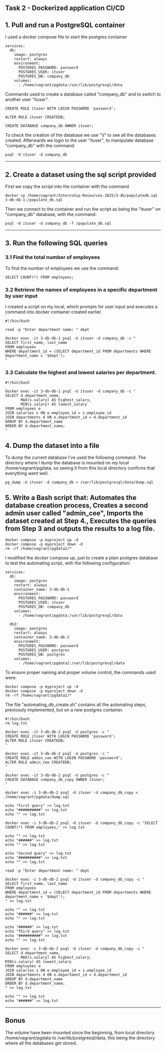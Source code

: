 ## Task 2 - Dockerized application CI/CD

## 1. Pull and run a PostgreSQL container

I used a docker compose file to start the postgres container

```
services:
  db:
    image: postgres
    restart: always
    environment:
      POSTGRES_PASSWORD: password
      POSTGRES_USER: ituser
      POSTGRES_DB: company_db
    volumes:
      - /home/vagrant/pgdata:/var/lib/postgresql/data
```

Commands used to create a database called "company_db" and to switch to another user "ituser".

```
CREATE ROLE ituser WITH LOGIN PASSWORD 'password';

ALTER ROLE ituser CREATEDB;

CREATE DATABASE company_db OWNER ituser;
```

To check the creation of the database we use "\l" to see all the databases created. Afterwards we login to the user "ituser", to manipulate database "company_db" with the command:

```
psql -U ituser -d company_db
```

---

## 2. Create a dataset using the sql script provided

First we copy the script into the container with the command

```
docker cp /home/vagrant/Internship-Resources-2025/3-db/populatedb.sql 3-db-db-1:/populate_db.sql 
```

Then we connect to the container and run the script as being the "ituser" on "company_db" database, with the command:

```
psql -U ituser -d company_db -f /populate_db.sql
```


---

## 3. Run the following SQL queries

### 3.1 Find the total number of employees

To find the number of employees we use the command:

```
SELECT COUNT(*) FROM employees;
```

### 3.2 Retrieve the names of employees in a specific department by user input

I created a script on my local, which prompts for user input and executes a command into docker container created earlier.

```
#!/bin/bash

read -p "Enter department name: " dept

docker exec -it 3-db-db-1 psql -U ituser -d company_db -c "
SELECT first_name, last_name
FROM employees
WHERE department_id = (SELECT department_id FROM departments WHERE department_name = '$dept');
"
```

### 3.3 Calculate the highest and lowest salaries per department. 

```
#!/bin/bash

docker exec -it 3-db-db-1 psql -U ituser -d company_db -c "
SELECT d.department_name, 
       MAX(s.salary) AS highest_salary, 
       MIN(s.salary) AS lowest_salary
FROM employees e
JOIN salaries s ON e.employee_id = s.employee_id
JOIN departments d ON e.department_id = d.department_id
GROUP BY d.department_name
ORDER BY d.department_name;
"
```

## 4. Dump the dataset into a file

To dump the current database I've used the following command. The directory where I dump the database is mounted on my local /home/vagrant/pgdata, so seeing it from this local directory confirms that everything went well.

```
pg_dump -U ituser -d company_db > /var/lib/postgresql/data/dump.sql
```


## 5. Write a Bash script that: Automates the database creation process, Creates a second admin user called "admin_cee", Imports the dataset created at Step 4., Executes the queries from Step 3 and outputs the results to a log file. 

```
docker compose -p myproject up -d
docker compose -p myproject down -d
rm -rf /home/vagrant/pgdata2/*
```

I modified the docker compose up, just to create a plain postgres database to test the automating script, with the following configuration:

```
services:
  db:
    image: postgres
    restart: always
    container_name: 3-db-db-1
    environment:
      POSTGRES_PASSWORD: password
      POSTGRES_USER: ituser
      POSTGRES_DB: company_db
    volumes:
      - /home/vagrant/pgdata:/var/lib/postgresql/data

  db2:
    image: postgres
    restart: always
    container_name: 3-db-db-2
    environment:
      POSTGRES_PASSWORD: password
      POSTGRES_USER: postgres
      POSTGRES_DB: postgres
    volumes:
      - /home/vagrant/pgdata2:/var/lib/postgresql/data
```

To ensure proper naming and proper volume control, the commands used were:

```
docker compose -p myproject up -d
docker compose -p myproject down -d
rm -rf /home/vagrant/pgdata2/*
```

The file "automating_db_create.sh" contains all the automating steps, previosuly implemented, but on a new postgres container.

```
#!/bin/bash
rm log.txt

docker exec -it 3-db-db-2 psql -U postgres -c "
CREATE ROLE ituser WITH LOGIN PASSWORD 'password';
ALTER ROLE ituser CREATEDB;
"

docker exec -it 3-db-db-2 psql -U postgres -c "
CREATE ROLE admin_cee WITH LOGIN PASSWORD 'password';
ALTER ROLE admin_cee CREATEDB;
"

docker exec -it 3-db-db-2 psql -U postgres -c "
CREATE DATABASE company_db_copy OWNER ituser;
"

docker exec -i 3-db-db-2 psql -U ituser -d company_db_copy < /home/vagrant/pgdata/dump.sql

echo "First query" >> log.txt
echo "##########" >> log.txt
echo "" >> log.txt

docker exec -i 3-db-db-2 psql -U ituser -d company_db_copy -c "SELECT COUNT(*) FROM employees;" >> log.txt

echo "" >> log.txt
echo "######" >> log.txt
echo "" >> log.txt

echo "Second query" >> log.txt
echo "##########" >> log.txt
echo "" >> log.txt

read -p "Enter department name: " dept

docker exec -i 3-db-db-2 psql -U ituser -d company_db_copy -c "
SELECT first_name, last_name
FROM employees
WHERE department_id = (SELECT department_id FROM departments WHERE department_name = '$dept');
" >> log.txt

echo "" >> log.txt
echo "######" >> log.txt
echo "" >> log.txt

echo "######" >> log.txt
echo "Third query" >> log.txt
echo "##########" >> log.txt
echo "" >> log.txt

docker exec -i 3-db-db-2 psql -U ituser -d company_db_copy -c "
SELECT d.department_name,
       MAX(s.salary) AS highest_salary,
MIN(s.salary) AS lowest_salary
FROM employees e
JOIN salaries s ON e.employee_id = s.employee_id
JOIN departments d ON e.department_id = d.department_id
GROUP BY d.department_name
ORDER BY d.department_name;
" >> log.txt

echo "" >> log.txt
echo "######" >> log.txt
```

---

## Bonus

The volume have been mounted since the beginning, from local directory /home/vagrant/pgdata to /var/lib/postgresql/data, this being the directory where all the databases get stored.
